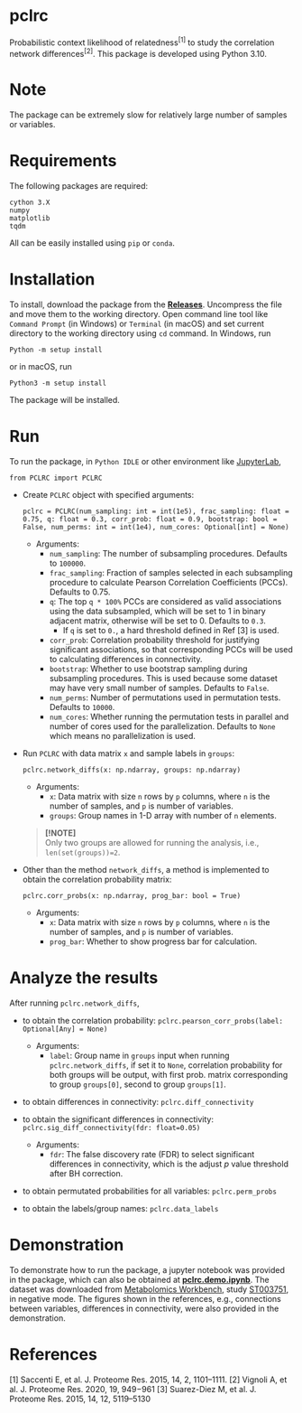 # pclrc
Probabilistic context likelihood of relatedness<sup>[1]</sup> to study the
correlation network differences<sup>[2]</sup>. This package is developed using Python 3.10.

# Note
The package can be extremely slow for relatively large number of samples or
variables.

# Requirements
The following packages are required:
```
cython 3.X
numpy
matplotlib
tqdm
```
All can be easily installed using `pip` or `conda`.

# Installation
To install, download the package from the
**[Releases](https://github.com/Omicometrics/pclrc/releases/latest/download/package.zip)**.
Uncompress the file and move them to the working directory. Open command line
tool like `Command Prompt` (in Windows) or `Terminal` (in macOS) and set
current directory to the working directory using `cd` command. In Windows, run

```Python -m setup install```

or in macOS, run

```Python3 -m setup install```

The package will be installed.

# Run
To run the package, in `Python IDLE` or other environment like
[JupyterLab](https://jupyter.org),

```from PCLRC import PCLRC```

- Create `PCLRC` object with specified arguments:

  ```pclrc = PCLRC(num_sampling: int = int(1e5), frac_sampling: float = 0.75, q: float = 0.3, corr_prob: float = 0.9, bootstrap: bool = False, num_perms: int = int(1e4), num_cores: Optional[int] = None)```
  * Arguments:
    * `num_sampling`: The number of subsampling procedures. Defaults to
      `100000`.
    * `frac_sampling`: Fraction of samples selected in each subsampling
    procedure to calculate Pearson Correlation Coefficients (PCCs). Defaults
    to 0.75.
    * `q`: The top `q * 100%` PCCs are considered as valid associations using
    the data subsampled, which will be set to 1 in binary adjacent matrix,
    otherwise will be set to 0. Defaults to `0.3`.
      * If `q` is set to `0.`, a hard threshold defined in Ref [3] is used.
    * `corr_prob`: Correlation probability threshold for justifying significant
    associations, so that corresponding PCCs will be used to calculating
    differences in connectivity.
    * `bootstrap`: Whether to use bootstrap sampling during subsampling
    procedures. This is used because some dataset may have very small number
    of samples. Defaults to `False`.
    * `num_perms`: Number of permutations used in permutation tests. Defaults
    to `10000`.
    * `num_cores`: Whether running the permutation tests in parallel and number
    of cores used for the parallelization. Defaults to `None` which means no
    parallelization is used.

- Run `PCLRC` with data matrix `x` and sample labels in `groups`:
  
  ```pclrc.network_diffs(x: np.ndarray, groups: np.ndarray)```
  * Arguments:
    * `x`: Data matrix with size `n` rows by `p` columns, where `n` is the
    number of samples, and `p` is number of variables.
    * `groups`: Group names in 1-D array with number of `n` elements.
  > **[!NOTE]**  
  > Only two groups are allowed for running the analysis, i.e., `len(set(groups))=2`.

- Other than the method `network_diffs`, a method is implemented to obtain the
correlation probability matrix:

  `pclrc.corr_probs(x: np.ndarray, prog_bar: bool = True)`
  * Arguments:
    * `x`: Data matrix with size `n` rows by `p` columns, where `n` is the
    number of samples, and `p` is number of variables.
    * `prog_bar`: Whether to show progress bar for calculation.

# Analyze the results

After running `pclrc.network_diffs`,

- to obtain the correlation probability:
  `pclrc.pearson_corr_probs(label: Optional[Any] = None)`
  * Arguments:
    * `label`: Group name in `groups` input when running `pclrc.network_diffs`,
    if set it to `None`, correlation probability for both groups will be
    output, with first prob. matrix corresponding to group `groups[0]`, second
    to group `groups[1]`.
- to obtain differences in connectivity:
  `pclrc.diff_connectivity`
- to obtain the significant differences in connectivity:
  `pclrc.sig_diff_connectivity(fdr: float=0.05)`

  * Arguments:
    * `fdr`: The false discovery rate (FDR) to select significant differences
    in connectivity, which is the adjust *p* value threshold after BH
    correction.
- to obtain permutated probabilities for all variables: ```pclrc.perm_probs```
- to obtain the labels/group names: `pclrc.data_labels`

# Demonstration
To demonstrate how to run the package, a jupyter notebook was provided in the 
package, which can also be obtained at
[**<ins>pclrc.demo.ipynb</ins>**](https://github.com/Omicometrics/pclrc/blob/main/pclrc_demo.ipynb).
The dataset was downloaded from [Metabolomics Workbench](https://www.metabolomicsworkbench.org),
study [ST003751](https://www.metabolomicsworkbench.org/data/DRCCMetadata.php?Mode=Study&StudyID=ST003751&StudyType=MS&ResultType=1),
in negative mode. The figures shown in the references, e.g., connections
between variables, differences in connectivity, were also provided in the
demonstration.


# References
[1] Saccenti E, et al. J. Proteome Res. 2015, 14, 2, 1101–1111.
[2] Vignoli A, et al. J. Proteome Res. 2020, 19, 949−961 
[3] Suarez-Diez M, et al. J. Proteome Res. 2015, 14, 12, 5119–5130